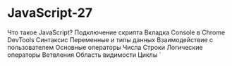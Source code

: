 # JavaScript-27
Что такое JavaScript?
Подключение скрипта
Вкладка Console в Chrome DevTools
Синтаксис
Переменные и типы данных
Взаимодействие с пользователем
Основные операторы
Числа
Строки
Логические операторы
Ветвления
Область видимости
Циклы `
